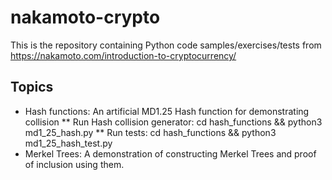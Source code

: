 # nakamoto-crypto
This is the repository containing Python code samples/exercises/tests from https://nakamoto.com/introduction-to-cryptocurrency/

## Topics

* Hash functions: An artificial MD1.25 Hash function for demonstrating collision
** Run Hash collision generator: cd hash_functions && python3 md1_25_hash.py
** Run tests: cd hash_functions && python3 md1_25_hash_test.py
* Merkel Trees: A demonstration of constructing Merkel Trees and proof of inclusion using them.

